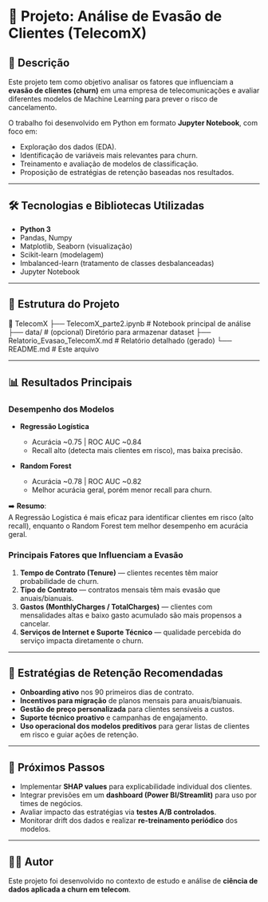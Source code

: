 # 📘 Projeto: Análise de Evasão de Clientes (TelecomX)

## 📌 Descrição
Este projeto tem como objetivo analisar os fatores que influenciam a **evasão de clientes (churn)** em uma empresa de telecomunicações e avaliar diferentes modelos de Machine Learning para prever o risco de cancelamento.

O trabalho foi desenvolvido em Python em formato **Jupyter Notebook**, com foco em:
- Exploração dos dados (EDA).
- Identificação de variáveis mais relevantes para churn.
- Treinamento e avaliação de modelos de classificação.
- Proposição de estratégias de retenção baseadas nos resultados.

---

## 🛠️ Tecnologias e Bibliotecas Utilizadas
- **Python 3**
- Pandas, Numpy
- Matplotlib, Seaborn (visualização)
- Scikit-learn (modelagem)
- Imbalanced-learn (tratamento de classes desbalanceadas)
- Jupyter Notebook

---

## 📂 Estrutura do Projeto

📁 TelecomX
├── TelecomX_parte2.ipynb # Notebook principal de análise
├── data/ # (opcional) Diretório para armazenar dataset
├── Relatorio_Evasao_TelecomX.md # Relatório detalhado (gerado)
└── README.md # Este arquivo


---

## 📊 Resultados Principais

### Desempenho dos Modelos
- **Regressão Logística**
  - Acurácia ~0.75 | ROC AUC ~0.84
  - Recall alto (detecta mais clientes em risco), mas baixa precisão.

- **Random Forest**
  - Acurácia ~0.78 | ROC AUC ~0.82
  - Melhor acurácia geral, porém menor recall para churn.

➡️ **Resumo**:  
A Regressão Logística é mais eficaz para identificar clientes em risco (alto recall), enquanto o Random Forest tem melhor desempenho em acurácia geral.

### Principais Fatores que Influenciam a Evasão
1. **Tempo de Contrato (Tenure)** — clientes recentes têm maior probabilidade de churn.  
2. **Tipo de Contrato** — contratos mensais têm mais evasão que anuais/bianuais.  
3. **Gastos (MonthlyCharges / TotalCharges)** — clientes com mensalidades altas e baixo gasto acumulado são mais propensos a cancelar.  
4. **Serviços de Internet e Suporte Técnico** — qualidade percebida do serviço impacta diretamente o churn.

---

## 🎯 Estratégias de Retenção Recomendadas
- **Onboarding ativo** nos 90 primeiros dias de contrato.  
- **Incentivos para migração** de planos mensais para anuais/bianuais.  
- **Gestão de preço personalizada** para clientes sensíveis a custos.  
- **Suporte técnico proativo** e campanhas de engajamento.  
- **Uso operacional dos modelos preditivos** para gerar listas de clientes em risco e guiar ações de retenção.

---

## 🚀 Próximos Passos
- Implementar **SHAP values** para explicabilidade individual dos clientes.  
- Integrar previsões em um **dashboard (Power BI/Streamlit)** para uso por times de negócios.  
- Avaliar impacto das estratégias via **testes A/B controlados**.  
- Monitorar drift dos dados e realizar **re-treinamento periódico** dos modelos.  

---

## 👨‍💻 Autor
Este projeto foi desenvolvido no contexto de estudo e análise de **ciência de dados aplicada a churn em telecom**.  
